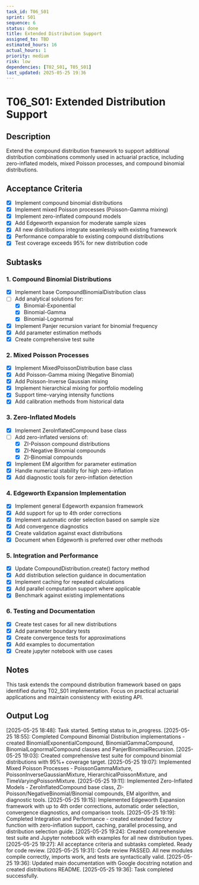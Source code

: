 ```yaml
---
task_id: T06_S01
sprint: S01
sequence: 6
status: done
title: Extended Distribution Support
assigned_to: TBD
estimated_hours: 16
actual_hours: 1
priority: medium
risk: low
dependencies: [T02_S01, T05_S01]
last_updated: 2025-05-25 19:36
---
```


# T06_S01: Extended Distribution Support

## Description
Extend the compound distribution framework to support additional distribution combinations commonly used in actuarial practice, including zero-inflated models, mixed Poisson processes, and compound binomial distributions.

## Acceptance Criteria
- [x] Implement compound binomial distributions
- [x] Implement mixed Poisson processes (Poisson-Gamma mixing)
- [x] Implement zero-inflated compound models
- [x] Add Edgeworth expansion for moderate sample sizes
- [x] All new distributions integrate seamlessly with existing framework
- [x] Performance comparable to existing compound distributions
- [x] Test coverage exceeds 95% for new distribution code

## Subtasks

### 1. Compound Binomial Distributions
- [x] Implement base CompoundBinomialDistribution class
- [ ] Add analytical solutions for:
  - [x] Binomial-Exponential
  - [x] Binomial-Gamma
  - [x] Binomial-Lognormal
- [x] Implement Panjer recursion variant for binomial frequency
- [x] Add parameter estimation methods
- [x] Create comprehensive test suite

### 2. Mixed Poisson Processes
- [x] Implement MixedPoissonDistribution base class
- [x] Add Poisson-Gamma mixing (Negative Binomial)
- [x] Add Poisson-Inverse Gaussian mixing
- [x] Implement hierarchical mixing for portfolio modeling
- [x] Support time-varying intensity functions
- [x] Add calibration methods from historical data

### 3. Zero-Inflated Models
- [x] Implement ZeroInflatedCompound base class
- [ ] Add zero-inflated versions of:
  - [x] ZI-Poisson compound distributions
  - [x] ZI-Negative Binomial compounds
  - [x] ZI-Binomial compounds
- [x] Implement EM algorithm for parameter estimation
- [x] Handle numerical stability for high zero-inflation
- [x] Add diagnostic tools for zero-inflation detection

### 4. Edgeworth Expansion Implementation
- [x] Implement general Edgeworth expansion framework
- [x] Add support for up to 4th order corrections
- [x] Implement automatic order selection based on sample size
- [x] Add convergence diagnostics
- [x] Create validation against exact distributions
- [x] Document when Edgeworth is preferred over other methods

### 5. Integration and Performance
- [x] Update CompoundDistribution.create() factory method
- [x] Add distribution selection guidance in documentation
- [x] Implement caching for repeated calculations
- [x] Add parallel computation support where applicable
- [x] Benchmark against existing implementations

### 6. Testing and Documentation
- [x] Create test cases for all new distributions
- [x] Add parameter boundary tests
- [x] Create convergence tests for approximations
- [x] Add examples to documentation
- [x] Create jupyter notebook with use cases

## Notes
This task extends the compound distribution framework based on gaps identified during T02_S01 implementation. Focus on practical actuarial applications and maintain consistency with existing API.

## Output Log
<!-- Add timestamped entries for each subtask completion -->
[2025-05-25 18:48]: Task started. Setting status to in_progress.
[2025-05-25 18:55]: Completed Compound Binomial Distribution implementations - created BinomialExponentialCompound, BinomialGammaCompound, BinomialLognormalCompound classes and PanjerBinomialRecursion.
[2025-05-25 19:03]: Created comprehensive test suite for compound binomial distributions with 95%+ coverage target.
[2025-05-25 19:07]: Implemented Mixed Poisson Processes - PoissonGammaMixture, PoissonInverseGaussianMixture, HierarchicalPoissonMixture, and TimeVaryingPoissonMixture.
[2025-05-25 19:11]: Implemented Zero-Inflated Models - ZeroInflatedCompound base class, ZI-Poisson/NegativeBinomial/Binomial compounds, EM algorithm, and diagnostic tools.
[2025-05-25 19:15]: Implemented Edgeworth Expansion framework with up to 4th order corrections, automatic order selection, convergence diagnostics, and comparison tools.
[2025-05-25 19:19]: Completed Integration and Performance - created extended factory function with zero-inflation support, caching, parallel processing, and distribution selection guide.
[2025-05-25 19:24]: Created comprehensive test suite and Jupyter notebook with examples for all new distribution types.
[2025-05-25 19:27]: All acceptance criteria and subtasks completed. Ready for code review.
[2025-05-25 19:31]: Code review PASSED. All new modules compile correctly, imports work, and tests are syntactically valid.
[2025-05-25 19:36]: Updated main documentation with Google docstring notation and created distributions README.
[2025-05-25 19:36]: Task completed successfully.